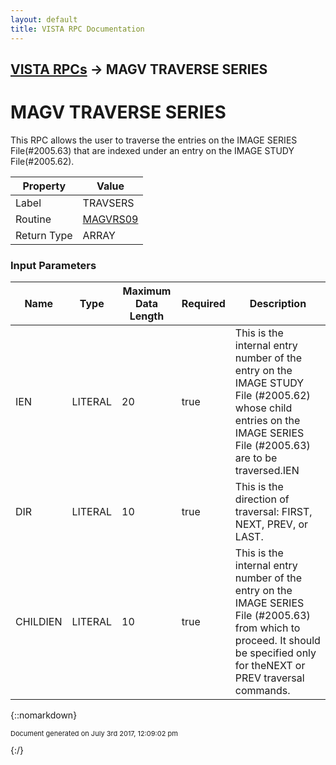 ```yaml
---
layout: default
title: VISTA RPC Documentation
---
```


## [VISTA RPCs](TableOfContents) &#8594; MAGV TRAVERSE SERIES
# MAGV TRAVERSE SERIES

This RPC allows the user to traverse the entries on the IMAGE SERIES File(#2005.63) that are indexed under an entry on the IMAGE STUDY File(#2005.62).

Property | Value
--- | ---
Label | TRAVSERS
Routine | [MAGVRS09](http://code.osehra.org/dox/Routine_MAGVRS09_source.html)
Return Type | ARRAY


### Input Parameters

Name | Type | Maximum Data Length | Required | Description
--- | --- | --- | --- | ---
IEN | LITERAL | 20 | true | This is the internal entry number of the entry on the IMAGE STUDY File (#2005.62) whose child entries on the IMAGE SERIES File (#2005.63) are to be traversed.IEN
DIR | LITERAL | 10 | true | This is the direction of traversal:  FIRST, NEXT, PREV, or LAST.
CHILDIEN | LITERAL | 10 | true | This is the internal entry number of the entry on the IMAGE SERIES File (#2005.63) from which to proceed.  It should be specified only for theNEXT or PREV traversal commands.



{::nomarkdown} <br/><p style="font-size: 11px">Document generated on July 3rd 2017, 12:09:02 pm</p>{:/}